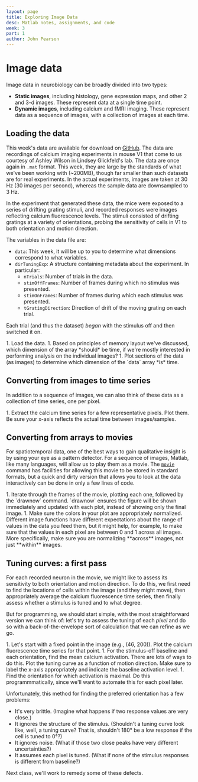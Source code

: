```yaml
---
layout: page
title: Exploring Image Data
desc: Matlab notes, assignments, and code
week: 3
part: 1
author: John Pearson
---
```

# Image data
Image data in neurobiology can be broadly divided into two types:

- **Static images**, including histology, gene expression maps, and other 2 and 3-d images. These represent data at a single time point.
- **Dynamic images**, including calcium and fMRI imaging. These represent data as a sequence of images, with a collection of images at each time.

## Loading the data
This week's data are available for download on [GitHub](https://github.com/jmxpearson/matlab-neurobio/blob/master/data/week3/DirectionTuning_V1_dec.mat). The data are recordings of calcium imaging experiments in mouse V1 that come to us courtesy of Ashley Wilson in Lindsey Glickfeld's lab. The data are once again in `.mat` format. This week, they are large by the standards of what we've been working with (~200MB), though far smaller than such datasets are for real experiments. In the actual experiments, images are taken at 30 Hz (30 images per second), whereas the sample data are downsampled to 3 Hz.

In the experiment that generated these data, the mice were exposed to a series of drifting grating stimuli, and recorded responses were images reflecting calcium fluorescence levels. The stimuli consisted of drifting gratings at a variety of orientations, probing the sensitivity of cells in V1 to both orientation and motion direction.

The variables in the data file are:

- `data`: This week, it will be up to you to determine what dimensions correspond to what variables.
- `dirTuningExp`: A structure containing metadata about the experiment. In particular:
    - `nTrials`: Number of trials in the data.
    - `stimOffFrames`: Number of frames during which no stimulus was presented.
    - `stimOnFrames`: Number of frames during which each stimulus was presented.
    - `tGratingDirection`: Direction of drift of the moving grating on each trial.

Each trial (and thus the dataset) *began* with the stimulus off and then switched it on.

<div class="question" markdown="1">
1. Load the data.
1. Based on principles of memory layout we've discussed, which dimension of the array *should* be time, if we're mostly interested in performing analysis on the individual images?
1. Plot sections of the data (as images) to determine which dimension of the `data` array *is* time.
</div>

## Converting from images to time series
In addition to a sequence of images, we can also think of these data as a collection of time series, one per pixel.

<div class="question" markdown="1">
1. Extract the calcium time series for a few representative pixels. Plot them. Be sure your x-axis reflects the actual time between images/samples.
</div>

## Converting from arrays to movies
For spatiotemporal data, one of the best ways to gain qualitative insight is by using your eye as a pattern detector. For a sequence of images, Matlab, like many languages, will allow us to play them as a movie. The [`movie`](https://www.mathworks.com/help/matlab/ref/movie.html) command has facilities for allowing this movie to be stored in standard formats, but a quick and dirty version that allows you to look at the data interactively can be done in only a few lines of code.

<div class="question" markdown="1">
1. Iterate through the frames of the movie, plotting each one, followed by the `drawnow` command. `drawnow` ensures the figure will be shown immediately and updated with each plot, instead of showing only the final image.
1. Make sure the colors in your plot are appropriately normalized. Different image functions have different expectations about the range of values in the data you feed them, but it might help, for example, to make sure that the values in each pixel are between 0 and 1 across all images. More specifically, make sure you are normalizing **across** images, not just **within** images.
</div>

## Tuning curves: a first pass
For each recorded neuron in the movie, we might like to assess its sensitivity to both orientation and motion direction. To do this, we first need to find the locations of cells within the image (and they might move), then appropriately average the calcium fluorescence time series, then finally assess whether a stimulus is tuned and to what degree.

But for programming, we should start simple, with the most straightforward version we can think of: let's try to assess the tuning of each *pixel* and do so with a back-of-the-envelope sort of calculation that we can refine as we go.

<div class="question" markdown="1">
1. Let's start with a fixed point in the image (e.g., (46, 200)). Plot the calcium fluorescence time series for that point.
1. For the stimulus-off baseline and each orientation, find the mean calcium activation. There are lots of ways to do this. Plot the tuning curve as a function of motion direction. Make sure to label the x-axis appropriately and indicate the baseline activation level.
1. Find the orientation for which activation is maximal. Do this programmmatically, since we'll want to automate this for each pixel later.
</div>

Unfortunately, this method for finding the preferred orientation has a few problems:

- It's very brittle. (Imagine what happens if two response values are very close.)
- It ignores the structure of the stimulus. (Shouldn't a tuning curve look like, well, a tuning curve? That is, shouldn't 180&deg; be a low response if the cell is tuned to 0&deg;?)
- It ignores noise. (What if those two close peaks have very different uncertainties?)
- It assumes each pixel is tuned. (What if none of the stimulus responses is different from baseline?)

Next class, we'll work to remedy some of these defects. 

<!-- ## [Solutions](https://github.com/jmxpearson/matlab-neurobio/blob/master/week1/) -->
